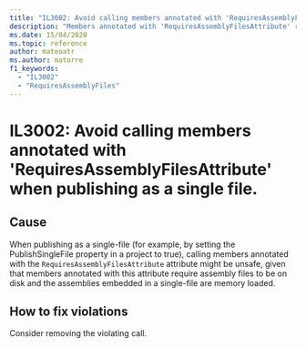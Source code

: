 ```yaml
---
title: "IL3002: Avoid calling members annotated with 'RequiresAssemblyFilesAttribute' when publishing as a single file (code analysis)"
description: "Members annotated with 'RequiresAssemblyFilesAttribute' require assembly files to be on disk"
ms.date: 15/04/2020
ms.topic: reference
author: mateoatr
ms.author: matorre
f1_keywords:
  - "IL3002"
  - "RequiresAssemblyFiles"
---
```

# IL3002: Avoid calling members annotated with 'RequiresAssemblyFilesAttribute' when publishing as a single file.

## Cause

When publishing as a single-file (for example, by setting the PublishSingleFile property in a project to true), calling members annotated with the `RequiresAssemblyFilesAttribute` attribute might be unsafe, given that members annotated with this attribute require assembly files to be on disk and the assemblies embedded in a single-file are memory loaded.

## How to fix violations

Consider removing the violating call.